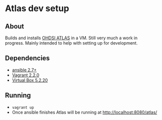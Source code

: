 # Atlas dev setup

## About 
Builds and installs [OHDSI ATLAS](https://www.ohdsi.org/atlas-a-unified-interface-for-the-ohdsi-tools/) in a VM. 
Still very much a work in progress. Mainly intended to help with setting up for development.

## Dependencies
* [ansible 2.7+](https://docs.ansible.com/ansible/latest/installation_guide/intro_installation.html)
* [Vagrant 2.2.0](https://www.vagrantup.com/intro/getting-started/install.html)
* [Virtual Box 5.2.20](https://www.vagrantup.com/intro/getting-started/install.html)

## Running
* `vagrant up`
* Once ansible finishes Atlas will be running at [http://localhost:8080/atlas/](http://localhost:8080/atlas/)
